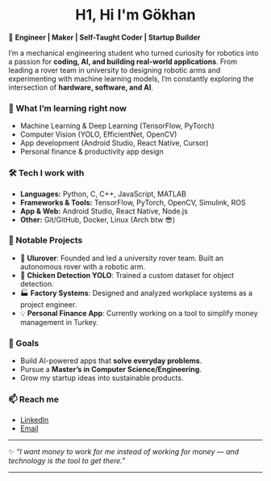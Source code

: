 <h1 align = "center">H1, Hi I'm Gökhan</h1>

🚀 **Engineer | Maker | Self-Taught Coder | Startup Builder**

I’m a mechanical engineering student who turned curiosity for robotics into a passion for **coding, AI, and building real-world applications**. From leading a rover team in university to designing robotic arms and experimenting with machine learning models, I’m constantly exploring the intersection of **hardware, software, and AI**.

### 🌱 What I’m learning right now

* Machine Learning & Deep Learning (TensorFlow, PyTorch)
* Computer Vision (YOLO, EfficientNet, OpenCV)
* App development (Android Studio, React Native, Cursor)
* Personal finance & productivity app design

### 🛠️ Tech I work with

* **Languages:** Python, C, C++, JavaScript, MATLAB
* **Frameworks & Tools:** TensorFlow, PyTorch, OpenCV, Simulink, ROS
* **App & Web:** Android Studio, React Native, Node.js
* **Other:** Git/GitHub, Docker, Linux (Arch btw 😎)

### 📌 Notable Projects

* 🤖 **Ulurover**: Founded and led a university rover team. Built an autonomous rover with a robotic arm.
* 🐔 **Chicken Detection YOLO**: Trained a custom dataset for object detection.
* 🏭 **Factory Systems**: Designed and analyzed workplace systems as a project engineer.
* 💡 **Personal Finance App**: Currently working on a tool to simplify money management in Turkey.

### 🎯 Goals

* Build AI-powered apps that **solve everyday problems**.
* Pursue a **Master’s in Computer Science/Engineering**.
* Grow my startup ideas into sustainable products.

### 📫 Reach me

* [LinkedIn](#)
* [Email](#)

---

✨ *“I want money to work for me instead of working for money — and technology is the tool to get there.”*

---
